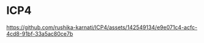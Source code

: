 # ICP4

https://github.com/rushika-karnati/ICP4/assets/142549134/e9e071c4-acfc-4cd8-91bf-33a5ac80ce7b

